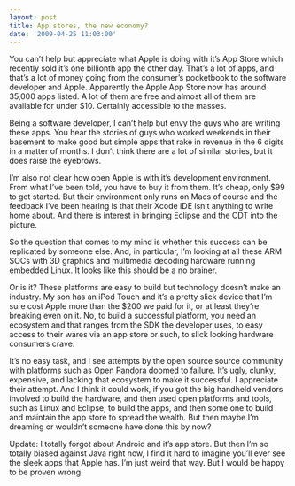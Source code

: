 ```yaml
---
layout: post
title: App stores, the new economy?
date: '2009-04-25 11:03:00'
---
```



You can’t help but appreciate what Apple is doing with it’s App Store which recently sold it’s one billionth app the other day. That’s a lot of apps, and that’s a lot of money going from the consumer’s pocketbook to the software developer and Apple. Apparently the Apple App Store now has around 35,000 apps listed. A lot of them are free and almost all of them are available for under $10. Certainly accessible to the masses.

Being a software developer, I can’t help but envy the guys who are writing these apps. You hear the stories of guys who worked weekends in their basement to make good but simple apps that rake in revenue in the 6 digits in a matter of months. I don’t think there are a lot of similar stories, but it does raise the eyebrows.

I’m also not clear how open Apple is with it’s development environment. From what I’ve been told, you have to buy it from them. It’s cheap, only $99 to get started. But their environment only runs on Macs of course and the feedback I’ve been hearing is that their Xcode IDE isn’t anything to write home about. And there is interest in bringing Eclipse and the CDT into the picture.

So the question that comes to my mind is whether this success can be replicated by someone else. And, in particular, I’m looking at all these ARM SOCs with 3D graphics and multimedia decoding hardware running embedded Linux. It looks like this should be a no brainer.

Or is it? These platforms are easy to build but technology doesn’t make an industry. My son has an iPod Touch and it’s a pretty slick device that I’m sure cost Apple more than the $200 we paid for it, or at least they’re breaking even on it. No, to build a successful platform, you need an ecosystem and that ranges from the SDK the developer uses, to easy access to their wares via an app store or such, to slick looking hardware consumers crave.

It’s no easy task, and I see attempts by the open source source community with platforms such as [Open Pandora](http://openpandora.org/) doomed to failure. It’s ugly, clunky, expensive, and lacking that ecosystem to make it successful. I appreciate their attempt. And I think it could work, if you got the big handheld vendors involved to build the hardware, and then used open platforms and tools, such as Linux and Eclipse, to build the apps, and then some one to build and maintain the app store to spread the wealth. But then maybe I’m dreaming or wouldn’t someone have done this by now?

<span>Update: I totally forgot about Android and it’s app store. But then I’m so totally biased against Java right now, I find it hard to imagine you’ll ever see the sleek apps that Apple has. I’m just weird that way. But I would be happy to be proven wrong.</span>


